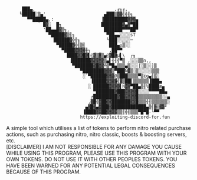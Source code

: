           ███▄,                              ,╓╖╓,
         ╙█████░▒▄'                      ▄███▒▓▓╣╣╢╗
            ▀▀█████▄,:                  ▐█████████▓▓▓▄
                ` █▓░  █╖               ████████▓▄▓▀██
                  '██▄▄█▓▒╗,             ███████▀▀▀██▀
                    ▀█████▓▒╢╖            ▀██▄▄░░░░sT
                      ██████▓╬╢╖          └███░░░░░─
                       ▀█████▓╣╣▒╣         ███▄µ▒░░
                         ▀████▓▓▓▓╫┐       ,██▀▀
                           ████▓▓█▓▌@▓▒▓▒▄@▓█▓µ▌\  ┌╖
                            ▐███████▓▓▓▓▓▒▄▌╢╢╣▀▒ ,░░░▒▒∩,,
                             ▀███████▓█▓▓╩▒▀█▄▒▒▒▄▒░░░|░▒░░]▒
                                ▀████████▓▓▓▒▀███Ñ▓▒░▒░░░░░▒▒▒
                                 ░`▀██████▓▓▓@▒███▒▒▒▒▀▒¢g▄╢▒░
                                    ▐█████▓▓▓▓╣▓▒██▌▒▒▒▒▒▒▐███▄
                                   ░ ██████▓▓▓▓▌Ñ▓▓▀██▄▒╢¼████æ▄
                                     ▀███████▓███▓▓▓▓█░░░░▀▀▀▀██▄
                                    ╒█████████▓██▓▓▓▓█▒▒▒▒▒▒▒▒▒░░▄
                                   ,▓█╣▓██▓▓███████▓▓█▒▒▒╢╢▒▒▒▒▒▒░
                                  ▄▓█▓▄▓███▓█████████████▄▒╢▓╣▓▓╜
                                 ▐████▓▓██▓▓▓▓▒▒╢╣╣▒▒▒▀█▀█-└▀▀
                                https://exploiting-discord-for.fun
                                
A simple tool which utilises a list of tokens to perform nitro related purchase actions, such as purchasing nitro, nitro classic, boosts & boosting servers, etc. <br />
[DISCLAIMER] I AM NOT RESPONSIBLE FOR ANY DAMAGE YOU CAUSE WHILE USING THIS PROGRAM, PLEASE USE THIS PROGRAM WITH YOUR OWN TOKENS. DO NOT USE IT WITH OTHER PEOPLES TOKENS. YOU HAVE BEEN WARNED FOR ANY POTENTIAL LEGAL CONSEQUENCES BECAUSE OF THIS PROGRAM.
